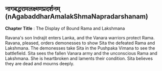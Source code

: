 ## नागबद्धरामलक्ष्मणप्रदर्शनम् (nAgabaddharAmalakShmaNapradarshanam)
**Chapter Title** : The Display of Bound Rama and Lakshmana

Ravana's son Indrajit enters Lanka, and the Vanara warriors protect Rama. Ravana, pleased, orders demonesses to show Sita the defeated Rama and Lakshmana. The demonesses take Sita in the Pushpaka Vimana to see the battlefield. Sita sees the fallen Vanara army and the unconscious Rama and Lakshmana. She is heartbroken and laments their condition. Sita believes they are dead and mourns deeply.